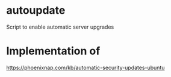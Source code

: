 # autoupdate
Script to enable automatic server upgrades

# Implementation of 
https://phoenixnap.com/kb/automatic-security-updates-ubuntu
